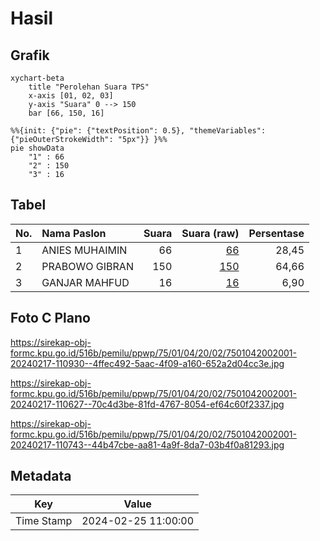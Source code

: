# Hasil

## Grafik

```mermaid
xychart-beta
    title "Perolehan Suara TPS"
    x-axis [01, 02, 03]
    y-axis "Suara" 0 --> 150
    bar [66, 150, 16]
```

```mermaid
%%{init: {"pie": {"textPosition": 0.5}, "themeVariables": {"pieOuterStrokeWidth": "5px"}} }%%
pie showData
    "1" : 66
    "2" : 150
    "3" : 16
```

## Tabel

| No. | Nama Paslon    | Suara | Suara (raw) | Persentase |
|:--- |:-------------- | -----:| -----------:| ----------:|
| 1   | ANIES MUHAIMIN | 66    | [66][p-1]   | 28,45      |
| 2   | PRABOWO GIBRAN | 150   | [150][p-2]  | 64,66      |
| 3   | GANJAR MAHFUD  | 16    | [16][p-3]   | 6,90       |


[p-1]: https://github.com/gigit-pemilu/pemilu-2024-75-gorontalo/blob/main/pilpres/hitung-suara/sub/75-gorontalo/sub/01-gorontalo/sub/04-tibawa/sub/2002-isimu-selatan/sub/001-tps/sub/paslon-1.txt
[p-2]: https://github.com/gigit-pemilu/pemilu-2024-75-gorontalo/blob/main/pilpres/hitung-suara/sub/75-gorontalo/sub/01-gorontalo/sub/04-tibawa/sub/2002-isimu-selatan/sub/001-tps/sub/paslon-2.txt
[p-3]: https://github.com/gigit-pemilu/pemilu-2024-75-gorontalo/blob/main/pilpres/hitung-suara/sub/75-gorontalo/sub/01-gorontalo/sub/04-tibawa/sub/2002-isimu-selatan/sub/001-tps/sub/paslon-3.txt

## Foto C Plano

https://sirekap-obj-formc.kpu.go.id/516b/pemilu/ppwp/75/01/04/20/02/7501042002001-20240217-110930--4ffec492-5aac-4f09-a160-652a2d04cc3e.jpg

https://sirekap-obj-formc.kpu.go.id/516b/pemilu/ppwp/75/01/04/20/02/7501042002001-20240217-110627--70c4d3be-81fd-4767-8054-ef64c60f2337.jpg

https://sirekap-obj-formc.kpu.go.id/516b/pemilu/ppwp/75/01/04/20/02/7501042002001-20240217-110743--44b47cbe-aa81-4a9f-8da7-03b4f0a81293.jpg


## Metadata

| Key        | Value               |
| ---------- | ------------------- |
| Time Stamp | 2024-02-25 11:00:00 |



